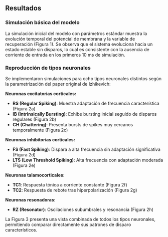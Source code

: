 ## Resultados

### Simulación básica del modelo

La simulación inicial del modelo con parámetros estándar muestra la evolución temporal del potencial de membrana y la variable de recuperación (Figura 1). Se observa que el sistema evoluciona hacia un estado estable sin disparos, lo cual es consistente con la ausencia de corriente de entrada en los primeros 10 ms de simulación.

### Reproducción de tipos neuronales

Se implementaron simulaciones para ocho tipos neuronales distintos según la parametrización del paper original de Izhikevich:

**Neuronas excitatorias corticales:**
- **RS (Regular Spiking)**: Muestra adaptación de frecuencia característica (Figura 2a)
- **IB (Intrinsically Bursting)**: Exhibe bursting inicial seguido de disparos regulares (Figura 2b)
- **CH (Chattering)**: Presenta bursts de spikes muy cercanos temporalmente (Figura 2c)

**Neuronas inhibitorias corticales:**
- **FS (Fast Spiking)**: Dispara a alta frecuencia sin adaptación significativa (Figura 2d)
- **LTS (Low Threshold Spiking)**: Alta frecuencia con adaptación moderada (Figura 2e)

**Neuronas talamocorticales:**
- **TC1**: Respuesta tónica a corriente constante (Figura 2f)
- **TC2**: Respuesta de rebote tras hiperpolarización (Figura 2g)

**Neuronas resonadoras:**
- **RZ (Resonator)**: Oscilaciones subumbrales y resonancia (Figura 2h)

La Figura 3 presenta una vista combinada de todos los tipos neuronales, permitiendo comparar directamente sus patrones de disparo característicos.
